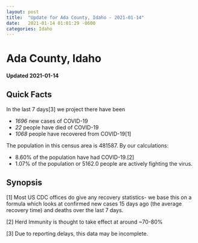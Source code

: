 ```yaml
---
layout: post
title:  "Update for Ada County, Idaho - 2021-01-14"
date:   2021-01-14 01:01:29 -0600
categories: Idaho
---
```


# Ada County, Idaho
#### Updated 2021-01-14

## Quick Facts

In the last 7 days[3] we project there have been
- *1696* new cases of COVID-19
- *22* people have died of COVID-19
- *1068* people have recovered from COVID-19[1]

The population in this census area is 481587. By our calculations:
- 8.60% of the population have had COVID-19.[2]
- 1.07% of the population or 5162.0 people are actively fighting the virus.

## Synopsis




[1] Most US CDC offices do give any recovery statistics- we base this on a formula which looks at confirmed new cases
15 days ago (the average recovery time) and deaths over the last 7 days.

[2] Herd Immunity is thought to take effect at around ~70-80%

[3] Due to reporting delays, this data may be incomplete.
 
    